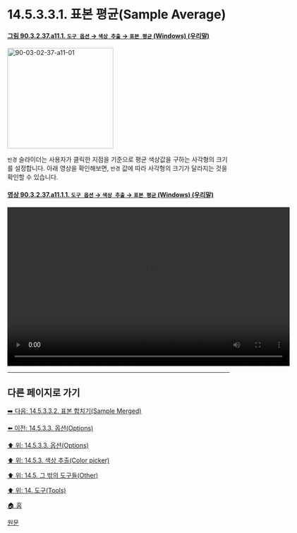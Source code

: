 # 14.5.3.3.1. 표본 평균(Sample Average)

<a id="90-03-02-37-a11-01"></a>

#### [그림 90.3.2.37.a11.1. `도구 옵션` → `색상 추출` → `표본 평균` (Windows) (우리말)](./90-03-02-37-color_picker.md#90-03-02-37-a11-01)
<img width="240" height="228" alt="90-03-02-37-a11-01" src="https://github.com/wonder13662/gimp/assets/15767104/02e26476-5750-4f04-be6e-b47ea54b5dc9">

`반경` 슬라이더는 사용자가 클릭한 지점을 기준으로 평균 색상값을 구하는 사각형의 크기를 설정합니다. 아래 영상을 확인해보면, `반경` 값에 따라 사각형의 크기가 달라지는 것을 확인할 수 있습니다.

<a id="90-03-02-37-a11-01-01"></a>

#### [영상 90.3.2.37.a11.1.1. `도구 옵션` → `색상 추출` → `표본 평균` (Windows) (우리말)](./90-03-02-37-color_picker.md#90-03-02-37-a11-01-01)
<video controls="controls" width="640" height="360" src="https://github.com/wonder13662/gimp/assets/15767104/f09f10a2-36e2-46b1-903e-1d927a8e9627"></video>

***

## 다른 페이지로 가기

[➡️ 다음: 14.5.3.3.2. 표본 합치기(Sample Merged)](./14-05-03-03-02-sample_merged.md)

[⬅️ 이전: 14.5.3.3. 옵션(Options)](./14-05-03-03-00-options.md)

[⬆️ 위: 14.5.3.3. 옵션(Options)](./14-05-03-03-00-options.md)

[⬆️ 위: 14.5.3. 색상 추출(Color picker)](./14-05-03-00-color_picker.md)

[⬆️ 위: 14.5. 그 밖의 도구들(Other)](./14-05-00-other.md)

[⬆️ 위: 14. 도구(Tools)](./14-00-tools.md)

[🏠 홈](./00-home.md)

[원문](https://docs.gimp.org/2.10/ko/gimp-tool-color-picker.html#idm16712)